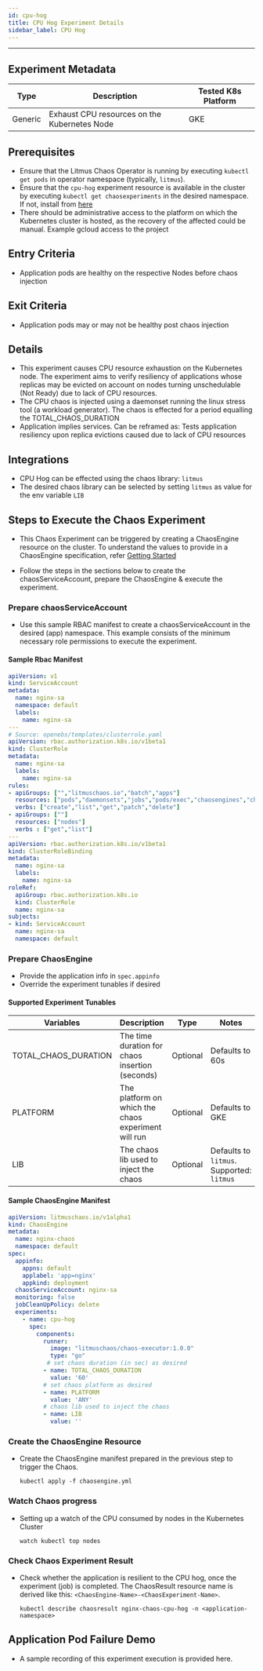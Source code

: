 ```yaml
---
id: cpu-hog
title: CPU Hog Experiment Details
sidebar_label: CPU Hog
---
```

------

## Experiment Metadata

| Type      | Description                                  | Tested K8s Platform                                               |
| ----------| -------------------------------------------- | ------------------------------------------------------------------|
| Generic   | Exhaust CPU resources on the Kubernetes Node | GKE                              |

## Prerequisites

- Ensure that the Litmus Chaos Operator is running by executing `kubectl get pods` in operator namespace (typically, `litmus`).
- Ensure that the `cpu-hog` experiment resource is available in the cluster  by executing                         `kubectl get chaosexperiments` in the desired namespace. If not, install from [here](https://hub.litmuschaos.io/charts/generic/experiments/cpu-hog)
- There should be administrative access to the platform on which the Kubernetes cluster is hosted, as the recovery of the affected could be manual. Example gcloud access to the project
## Entry Criteria

- Application pods are healthy on the respective Nodes before chaos injection

## Exit Criteria

- Application pods may or may not be healthy post chaos injection

## Details

- This experiment causes CPU resource exhaustion on the Kubernetes node. The experiment aims to verify resiliency of applications whose replicas may be evicted on account on nodes turning unschedulable (Not Ready) due to lack of CPU resources.
- The CPU chaos is injected using a daemonset running the linux stress tool (a workload generator). The chaos is effected for a period equalling the TOTAL_CHAOS_DURATION
- Application implies services. Can be reframed as:
Tests application resiliency upon replica evictions caused due to lack of CPU resources


## Integrations

- CPU Hog can be effected using the chaos library: `litmus`
- The desired chaos library can be selected by setting `litmus` as value for the env variable `LIB` 

## Steps to Execute the Chaos Experiment

- This Chaos Experiment can be triggered by creating a ChaosEngine resource on the cluster. To understand the values to provide in a ChaosEngine specification, refer [Getting Started](getstarted.md/#prepare-chaosengine)

- Follow the steps in the sections below to create the chaosServiceAccount, prepare the ChaosEngine & execute the experiment.

### Prepare chaosServiceAccount

- Use this sample RBAC manifest to create a chaosServiceAccount in the desired (app) namespace. This example consists of the minimum necessary role permissions to execute the experiment.

#### Sample Rbac Manifest

```yaml
apiVersion: v1
kind: ServiceAccount
metadata:
  name: nginx-sa
  namespace: default
  labels:
    name: nginx-sa
---
# Source: openebs/templates/clusterrole.yaml
apiVersion: rbac.authorization.k8s.io/v1beta1
kind: ClusterRole
metadata:
  name: nginx-sa
  labels:
    name: nginx-sa
rules:
- apiGroups: ["","litmuschaos.io","batch","apps"]
  resources: ["pods","daemonsets","jobs","pods/exec","chaosengines","chaosexperiments","chaosresults"]
  verbs: ["create","list","get","patch","delete"]
- apiGroups: [""]
  resources: ["nodes"]
  verbs : ["get","list"]
---
apiVersion: rbac.authorization.k8s.io/v1beta1
kind: ClusterRoleBinding
metadata:
  name: nginx-sa
  labels:
    name: nginx-sa
roleRef:
  apiGroup: rbac.authorization.k8s.io
  kind: ClusterRole
  name: nginx-sa
subjects:
- kind: ServiceAccount
  name: nginx-sa
  namespace: default

```

### Prepare ChaosEngine

- Provide the application info in `spec.appinfo`
- Override the experiment tunables if desired 

#### Supported Experiment Tunables

| Variables             | Description                                                  | Type      | Notes                                                                             |
| ----------------------| ------------------------------------------------------------ |-----------|------------------------------------------------------------|
| TOTAL_CHAOS_DURATION  | The time duration for chaos insertion (seconds)              | Optional  | Defaults to 60s                                                                   |
| PLATFORM              | The platform on which the chaos experiment will run          | Optional  | Defaults to GKE                                                                   |
| LIB                   | The chaos lib used to inject the chaos                       | Optional  | Defaults to `litmus`. Supported: `litmus`                       |

#### Sample ChaosEngine Manifest

```yaml
apiVersion: litmuschaos.io/v1alpha1
kind: ChaosEngine
metadata:
  name: nginx-chaos
  namespace: default
spec:
  appinfo:
    appns: default
    applabel: 'app=nginx'
    appkind: deployment
  chaosServiceAccount: nginx-sa
  monitoring: false
  jobCleanUpPolicy: delete
  experiments:
    - name: cpu-hog
      spec:
        components:
          runner:
            image: "litmuschaos/chaos-executor:1.0.0"
            type: "go"
           # set chaos duration (in sec) as desired
          - name: TOTAL_CHAOS_DURATION
            value: '60'
          # set chaos platform as desired
          - name: PLATFORM
            value: 'ANY'
          # chaos lib used to inject the chaos
          - name: LIB
            value: ''
```

### Create the ChaosEngine Resource

- Create the ChaosEngine manifest prepared in the previous step to trigger the Chaos.

  `kubectl apply -f chaosengine.yml`

### Watch Chaos progress

- Setting up a watch of the CPU consumed by nodes in the Kubernetes Cluster

  `watch kubectl top nodes`

### Check Chaos Experiment Result

- Check whether the application is resilient to the CPU hog, once the experiment (job) is completed. The ChaosResult resource name is derived like this: `<ChaosEngine-Name>-<ChaosExperiment-Name>`.

  `kubectl describe chaosresult nginx-chaos-cpu-hog -n <application-namespace>`

## Application Pod Failure Demo

- A sample recording of this experiment execution is provided here.   
